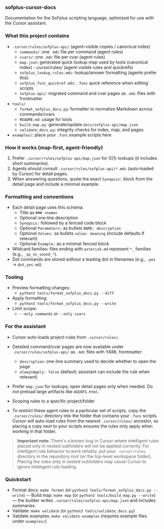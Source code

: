 ### sofplus-cursor-docs

Documentation for the SoFplus scripting language, optimized for use with the Cursor assistant.

### What this project contains

- `.cursor/rules/sofplus-api/` (agent-visible copies / canonical index)
  - `commands/`: one `.mdc` file per command (agent rules)
  - `cvars/`: one `.mdc` file per cvar (agent rules)
  - `map.json`: generated quick lookup map used by tools (canonical index)
-.cursor/rules/ (agent-visible rules and quickrefs)
  - `sofplus_lookup_rules.mdc`: lookup/answer formatting (agents prefer this)
  - `sofplus_func_quickref.mdc`: `.func` quick reference when editing scripts
  - `sofplus-api/`: migrated command and cvar pages as `.mdc` files with frontmatter
- `tools/`
  - `format_sofplus_docs.py`: formatter to normalize Markdown across commands/cvars
  - `README.md`: usage for tools
  - `build_map.py`: generate/update `docs/sofplus-api/map.json`
  - `validate_docs.py`: integrity checks for index, map, and pages
- `examples/`: place your `.func` example scripts here

### How it works (map‑first, agent‑friendly)

1. Prefer `.cursor/rules/sofplus-api/map.json` for O(1) lookups (it includes short summaries).
2. Agents should consult `.cursor/rules/sofplus-api/*.mdc` (auto‑loaded by Cursor) for detail pages.
3. When answering questions, quote the exact `Synopsis:` block from the detail page and include a minimal example.

### Formatting and conventions

- Each detail page uses this schema:
  - Title as `### <name>`
  - Optional one‑line description
  - `Synopsis:` followed by a fenced code block
  - Optional `Parameters:` as bullets `NAME: description`
  - Optional `Values:` as bullets `value: meaning` (include defaults if relevant)
  - Optional `Example:` as a minimal fenced block
- Wildcard families: files ending with `asterisk.md` represent `*_` families (e.g., `_sp_sv_sound_*`).
- Dot commands are stored without a leading dot in filenames (e.g., `.yes` → `dot_yes.md`).

### Tooling

- Preview formatting changes:
  - `python3 tools/format_sofplus_docs.py --diff`
- Apply formatting:
  - `python3 tools/format_sofplus_docs.py --write`
- Limit scope:
  - `--only commands` or `--only cvars`

### For the assistant

- Cursor auto-loads project rules from `.cursor/rules/`.
- Detailed command/cvar pages are now available under `.cursor/rules/sofplus-api/` as `.mdc` files with YAML frontmatter:
  - `description`: one-line summary used to decide whether to open the page
  - `alwaysApply: false` (default; assistant can include the rule when relevant)
- Prefer `map.json` for lookups; open detail pages only when needed. Do not preload large artifacts like `AGENTS.html`.

- Scoping rules to a specific project/folder

- To restrict these agent rules to a particular set of scripts, copy the `.cursor/rules/`
  directory into the folder that contains your `.func` scripts. Cursor will auto-load
  rules from the nearest `.cursor/rules/` ancestor, so placing a copy next to your
  scripts ensures the rules only apply when working in that folder.

> **Important note:** There's a known bug in Cursor where intelligent rules placed
> only in nested subfolders will not be applied correctly. For intelligent rule
> behavior to work reliably, put your `.cursor/rules` directory in the repository
> root (or the top-level workspace folder). Placing the rules only in nested
> subfolders may cause Cursor to ignore intelligent rule loading.

### Quickstart

- Format docs: `make format` (or `python3 tools/format_sofplus_docs.py --write`)
-- Build map: `make map` (or `python3 tools/build_map.py --write`) — the builder writes `.cursor/rules/sofplus-api/map.json` and includes summaries.
- Validate: `make validate` (or `python3 tools/validate_docs.py`)
- Validate examples: `make validate-examples` (requires example files under `examples/`)



